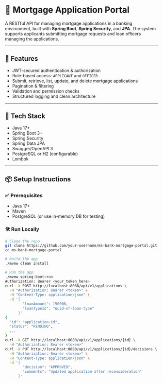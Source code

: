 # 🏦 Mortgage Application Portal

A RESTful API for managing mortgage applications in a banking environment, built with **Spring Boot**, **Spring Security**, and **JPA**. The system supports applicants submitting mortgage requests and loan officers managing the applications.

---

## 🚀 Features

- JWT-secured authentication & authorization
- Role-based access: `APPLICANT` and `OFFICER`
- Submit, retrieve, list, update, and delete mortgage applications
- Pagination & filtering
- Validation and permission checks
- Structured logging and clean architecture

---

## 🧰 Tech Stack

- Java 17+
- Spring Boot 3+
- Spring Security
- Spring Data JPA
- Swagger/OpenAPI 3
- PostgreSQL or H2 (configurable)
- Lombok

---

## 📦 Setup Instructions

### ✅ Prerequisites

- Java 17+
- Maven
- PostgreSQL (or use in-memory DB for testing)

### 🛠️ Run Locally

```bash
# Clone the repo
git clone https://github.com/your-username/ms-bank-mortgage-portal.git
cd ms-bank-mortgage-portal

# Build the app
./mvnw clean install

# Run the app
./mvnw spring-boot:run
Authorization: Bearer <your_token_here>
curl -X POST http://localhost:8080/api/v1/applications \
  -H "Authorization: Bearer <token>" \
  -H "Content-Type: application/json" \
  -d '{
        "loanAmount": 150000,
        "loanTypeId": "uuid-of-loan-type"
      }'
{
  "id": "application-id",
  "status": "PENDING",
  ...
}
curl -X GET http://localhost:8080/api/v1/applications/{id} \
  -H "Authorization: Bearer <token>"
curl -X PUT http://localhost:8080/api/v1/applications/{id}/decisions \
  -H "Authorization: Bearer <token>" \
  -H "Content-Type: application/json" \
  -d '{
        "decision": "APPROVED",
        "comments": "Updated application after reconsideration"
      }'
